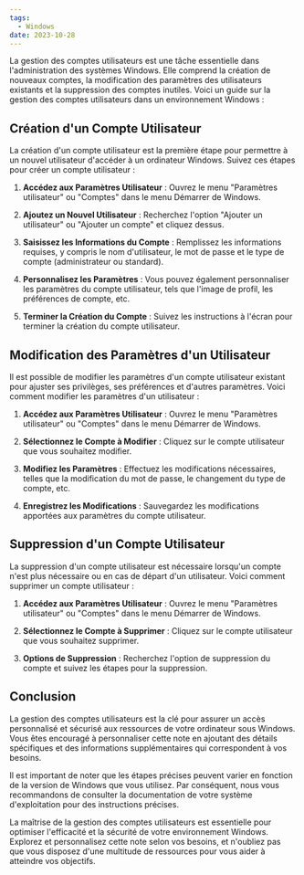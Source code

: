 ```yaml
---
tags:
  - Windows
date: 2023-10-28
---
```


La gestion des comptes utilisateurs est une tâche essentielle dans l'administration des systèmes Windows. Elle comprend la création de nouveaux comptes, la modification des paramètres des utilisateurs existants et la suppression des comptes inutiles. Voici un guide sur la gestion des comptes utilisateurs dans un environnement Windows :

## Création d'un Compte Utilisateur

La création d'un compte utilisateur est la première étape pour permettre à un nouvel utilisateur d'accéder à un ordinateur Windows. Suivez ces étapes pour créer un compte utilisateur :

1. **Accédez aux Paramètres Utilisateur** : Ouvrez le menu "Paramètres utilisateur" ou "Comptes" dans le menu Démarrer de Windows.

2. **Ajoutez un Nouvel Utilisateur** : Recherchez l'option "Ajouter un utilisateur" ou "Ajouter un compte" et cliquez dessus.

3. **Saisissez les Informations du Compte** : Remplissez les informations requises, y compris le nom d'utilisateur, le mot de passe et le type de compte (administrateur ou standard).

4. **Personnalisez les Paramètres** : Vous pouvez également personnaliser les paramètres du compte utilisateur, tels que l'image de profil, les préférences de compte, etc.

5. **Terminer la Création du Compte** : Suivez les instructions à l'écran pour terminer la création du compte utilisateur.

## Modification des Paramètres d'un Utilisateur

Il est possible de modifier les paramètres d'un compte utilisateur existant pour ajuster ses privilèges, ses préférences et d'autres paramètres. Voici comment modifier les paramètres d'un utilisateur :

1. **Accédez aux Paramètres Utilisateur** : Ouvrez le menu "Paramètres utilisateur" ou "Comptes" dans le menu Démarrer de Windows.

2. **Sélectionnez le Compte à Modifier** : Cliquez sur le compte utilisateur que vous souhaitez modifier.

3. **Modifiez les Paramètres** : Effectuez les modifications nécessaires, telles que la modification du mot de passe, le changement du type de compte, etc.

4. **Enregistrez les Modifications** : Sauvegardez les modifications apportées aux paramètres du compte utilisateur.

## Suppression d'un Compte Utilisateur

La suppression d'un compte utilisateur est nécessaire lorsqu'un compte n'est plus nécessaire ou en cas de départ d'un utilisateur. Voici comment supprimer un compte utilisateur :

1. **Accédez aux Paramètres Utilisateur** : Ouvrez le menu "Paramètres utilisateur" ou "Comptes" dans le menu Démarrer de Windows.

2. **Sélectionnez le Compte à Supprimer** : Cliquez sur le compte utilisateur que vous souhaitez supprimer.

3. **Options de Suppression** : Recherchez l'option de suppression du compte et suivez les étapes pour la suppression.

## Conclusion 

La gestion des comptes utilisateurs est la clé pour assurer un accès personnalisé et sécurisé aux ressources de votre ordinateur sous Windows. Vous êtes encouragé à personnaliser cette note en ajoutant des détails spécifiques et des informations supplémentaires qui correspondent à vos besoins.

Il est important de noter que les étapes précises peuvent varier en fonction de la version de Windows que vous utilisez. Par conséquent, nous vous recommandons de consulter la documentation de votre système d'exploitation pour des instructions précises.

La maîtrise de la gestion des comptes utilisateurs est essentielle pour optimiser l'efficacité et la sécurité de votre environnement Windows. Explorez et personnalisez cette note selon vos besoins, et n'oubliez pas que vous disposez d'une multitude de ressources pour vous aider à atteindre vos objectifs.
